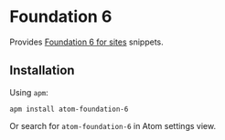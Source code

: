# Foundation 6

Provides [Foundation 6 for sites](http://foundation.zurb.com/) snippets.

## Installation

Using `apm`:

```
apm install atom-foundation-6
```

Or search for `atom-foundation-6` in Atom settings view.
